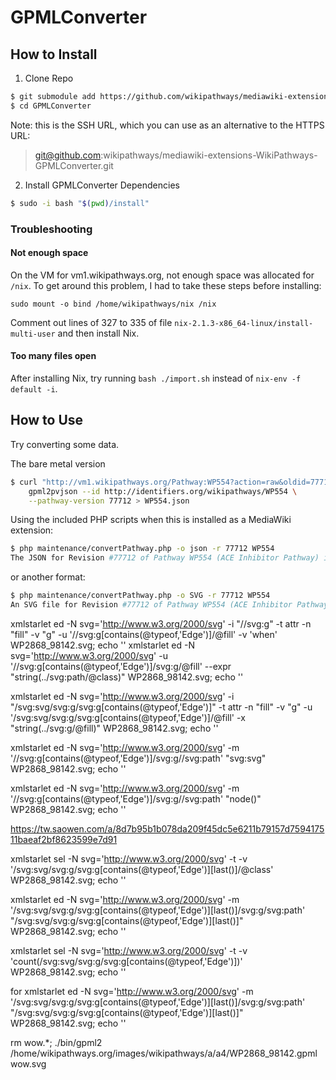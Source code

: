 # GPMLConverter

## How to Install

1. Clone Repo

```sh
$ git submodule add https://github.com/wikipathways/mediawiki-extensions-WikiPathways-GPMLConverter.git GPMLConverter
$ cd GPMLConverter
```

Note: this is the SSH URL, which you can use as an alternative to the HTTPS URL:
> git@github.com:wikipathways/mediawiki-extensions-WikiPathways-GPMLConverter.git

2. Install GPMLConverter Dependencies

```sh
$ sudo -i bash "$(pwd)/install"
```

### Troubleshooting

#### Not enough space

On the VM for vm1.wikipathways.org, not enough space was allocated for `/nix`.
To get around this problem, I had to take these steps before installing:

```
sudo mount -o bind /home/wikipathways/nix /nix
```

Comment out lines of 327 to 335 of file `nix-2.1.3-x86_64-linux/install-multi-user`
and then install Nix.

#### Too many files open

After installing Nix, try running `bash ./import.sh` instead of `nix-env -f default -i`.

## How to Use
Try converting some data.

The bare metal version
```sh
$ curl "http://vm1.wikipathways.org/Pathway:WP554?action=raw&oldid=77712" | \
	gpml2pvjson --id http://identifiers.org/wikipathways/WP554 \
	--pathway-version 77712 > WP554.json
```

Using the included PHP scripts when this is installed as a MediaWiki extension:
``` sh
$ php maintenance/convertPathway.php -o json -r 77712 WP554
The JSON for Revision #77712 of Pathway WP554 (ACE Inhibitor Pathway) is stored at WP554.json
```

or another format:
``` sh
$ php maintenance/convertPathway.php -o SVG -r 77712 WP554
An SVG file for Revision #77712 of Pathway WP554 (ACE Inhibitor Pathway) stored at WP554.svg
```

xmlstarlet ed -N svg='http://www.w3.org/2000/svg' -i "//svg:g" -t attr -n "fill" -v "g" -u '//svg:g[contains(@typeof,'Edge')]/@fill' -v 'when' WP2868_98142.svg; echo ''
xmlstarlet ed -N svg='http://www.w3.org/2000/svg' -u '//svg:g[contains(@typeof,'Edge')]/svg:g/@fill' --expr "string(../svg:path/@class)" WP2868_98142.svg; echo ''

xmlstarlet ed -N svg='http://www.w3.org/2000/svg' -i "/svg:svg/svg:g/svg:g[contains(@typeof,'Edge')]" -t attr -n "fill" -v "g" -u '/svg:svg/svg:g/svg:g[contains(@typeof,'Edge')]/@fill' -x "string(../svg:g/@fill)" WP2868_98142.svg; echo ''

xmlstarlet ed -N svg='http://www.w3.org/2000/svg' -m '//svg:g[contains(@typeof,'Edge')]/svg:g//svg:path' "svg:svg" WP2868_98142.svg; echo ''

xmlstarlet ed -N svg='http://www.w3.org/2000/svg' -m '//svg:g[contains(@typeof,'Edge')]/svg:g//svg:path' "node()" WP2868_98142.svg; echo ''

https://tw.saowen.com/a/8d7b95b1b078da209f45dc5e6211b79157d759417511baeaf2bf8623599e7d91

xmlstarlet sel -N svg='http://www.w3.org/2000/svg' -t -v '/svg:svg/svg:g/svg:g[contains(@typeof,'Edge')][last()]/@class' WP2868_98142.svg; echo ''

xmlstarlet ed -N svg='http://www.w3.org/2000/svg' -m '/svg:svg/svg:g/svg:g[contains(@typeof,'Edge')][last()]/svg:g/svg:path' "/svg:svg/svg:g/svg:g[contains(@typeof,'Edge')][last()]" WP2868_98142.svg; echo ''

xmlstarlet sel -N svg='http://www.w3.org/2000/svg' -t -v 'count(/svg:svg/svg:g/svg:g[contains(@typeof,'Edge')])' WP2868_98142.svg; echo ''

for 
xmlstarlet ed -N svg='http://www.w3.org/2000/svg' -m '/svg:svg/svg:g/svg:g[contains(@typeof,'Edge')][last()]/svg:g/svg:path' "/svg:svg/svg:g/svg:g[contains(@typeof,'Edge')][last()]" WP2868_98142.svg; echo ''

rm wow.*; ./bin/gpml2 /home/wikipathways.org/images/wikipathways/a/a4/WP2868_98142.gpml wow.svg
